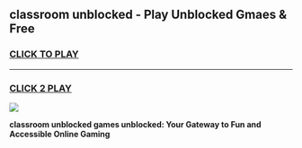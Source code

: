 
## classroom unblocked - Play Unblocked Gmaes & Free
<h3>
<a href="https://news.freeplayer.one?title=classroom_unblocked&ref=16F">CLICK TO PLAY</a></h3>
<hr>

<h3>
<a href="https://news.freeplayer.one?title=classroom_unblocked&ref=16F">CLICK 2 PLAY</a>
  
</h3>

<a href="https://news.freeplayer.one?title=classroom_unblocked&ref=16F/"><img src="https://clearcache.store/games.png"></a>


**classroom unblocked games unblocked: Your Gateway to Fun and Accessible Online Gaming**

